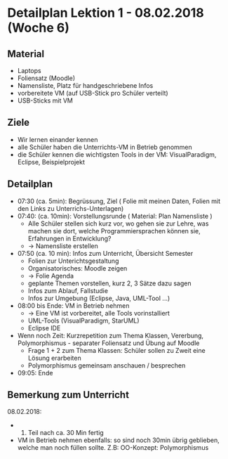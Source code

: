 Detailplan Lektion 1 - 08.02.2018 (Woche 6)
===========================================

Material
--------
* Laptops
* Foliensatz (Moodle)
* Namensliste, Platz für handgeschriebene Infos
* vorbereitete VM (auf USB-Stick pro Schüler verteilt)
* USB-Sticks mit VM

Ziele
-----

* Wir lernen einander kennen
* alle Schüler haben die Unterrichts-VM in Betrieb genommen
* die Schüler kennen die wichtigsten Tools in der VM: VisualParadigm, Eclipse, Beispielprojekt

Detailplan
----------

* 07:30 (ca. 5min): Begrüssung, Ziel ( Folie mit meinen Daten, Folien mit den Links zu Unterrichs-Unterlagen)
* 07:40: (ca. 10min): Vorstellungsrunde ( Material: Plan Namensliste )
  * Alle Schüler stellen sich kurz vor, wo gehen sie zur Lehre, was machen sie dort, welche Programmiersprachen können sie, Erfahrungen in Entwicklung?
  * → Namensliste erstellen
* 07:50 (ca. 10 min): Infos zum Unterricht, Übersicht Semester
  * Folien zur Unterichtsgestaltung
  * Organisatorisches: Moodle zeigen
  * → Folie Agenda
  * geplante Themen vorstellen, kurz 2, 3 Sätze dazu sagen
  * Infos zum Ablauf, Fallstudie
  * Infos zur Umgebung (Eclipse, Java, UML-Tool ...)
* 08:00 bis Ende: VM in Betrieb nehmen
  * → Eine VM ist vorbereitet, alle Tools vorinstalliert
  * UML-Tools (VisualParadigm, StarUML)
  * Eclipse IDE
* Wenn noch Zeit: Kurzrepetition zum Thema Klassen, Vererbung, Polymorphismus - separater Foliensatz und Übung auf Moodle
  * Frage 1 + 2 zum Thema Klassen: Schüler sollen zu Zweit eine Lösung erarbeiten
  * Polymorphismus gemeinsam anschauen / besprechen
* 09:05: Ende

Bemerkung zum Unterricht
------------------------
08.02.2018:
* 1. Teil nach ca. 30 Min fertig
* VM in Betrieb nehmen ebenfalls: so sind noch 30min übrig geblieben,
  welche man noch füllen sollte. Z.B: OO-Konzept: Polymorphismus
